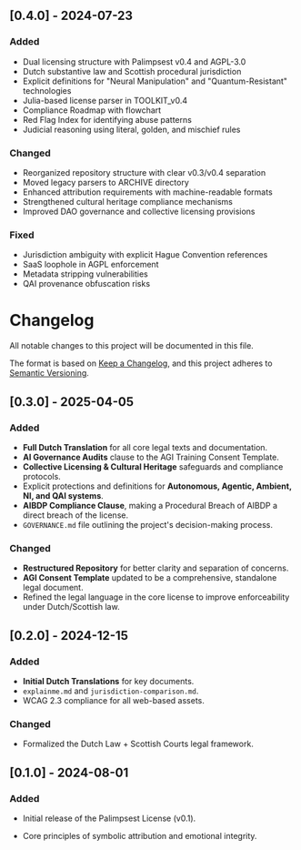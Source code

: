 ## [0.4.0] - 2024-07-23

### Added
- Dual licensing structure with Palimpsest v0.4 and AGPL-3.0
- Dutch substantive law and Scottish procedural jurisdiction
- Explicit definitions for "Neural Manipulation" and "Quantum-Resistant" technologies
- Julia-based license parser in TOOLKIT_v0.4
- Compliance Roadmap with flowchart
- Red Flag Index for identifying abuse patterns
- Judicial reasoning using literal, golden, and mischief rules

### Changed
- Reorganized repository structure with clear v0.3/v0.4 separation
- Moved legacy parsers to ARCHIVE directory
- Enhanced attribution requirements with machine-readable formats
- Strengthened cultural heritage compliance mechanisms
- Improved DAO governance and collective licensing provisions

### Fixed
- Jurisdiction ambiguity with explicit Hague Convention references
- SaaS loophole in AGPL enforcement
- Metadata stripping vulnerabilities
- QAI provenance obfuscation risks


# Changelog

All notable changes to this project will be documented in this file.

The format is based on [Keep a Changelog](https://keepachangelog.com/en/1.0.0/),
and this project adheres to [Semantic Versioning](https://semver.org/spec/v2.0.0.html).

## [0.3.0] - 2025-04-05

### Added
- **Full Dutch Translation** for all core legal texts and documentation.
- **AI Governance Audits** clause to the AGI Training Consent Template.
- **Collective Licensing & Cultural Heritage** safeguards and compliance protocols.
- Explicit protections and definitions for **Autonomous, Agentic, Ambient, NI, and QAI systems**.
- **AIBDP Compliance Clause**, making a Procedural Breach of AIBDP a direct breach of the license.
- `GOVERNANCE.md` file outlining the project's decision-making process.

### Changed
- **Restructured Repository** for better clarity and separation of concerns.
- **AGI Consent Template** updated to be a comprehensive, standalone legal document.
- Refined the legal language in the core license to improve enforceability under Dutch/Scottish law.

## [0.2.0] - 2024-12-15

### Added
- **Initial Dutch Translations** for key documents.
- `explainme.md` and `jurisdiction-comparison.md`.
- WCAG 2.3 compliance for all web-based assets.

### Changed
- Formalized the Dutch Law + Scottish Courts legal framework.

## [0.1.0] - 2024-08-01

### Added
- Initial release of the Palimpsest License (v0.1).

- Core principles of symbolic attribution and emotional integrity.
